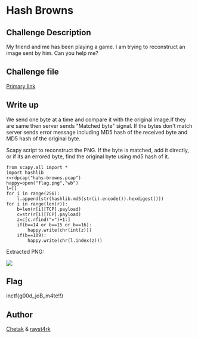 # Hash Browns

## Challenge Description 

My friend and me has been playing a game. I am trying to reconstruct an image sent by him. Can you help me? 

## Challenge file

[Primary link](https://github.com/aryaarun12/inctf-quals-21/blob/main/Hash%20Browns/Assets/hash-browns.pcap)

## Write up

We send one byte at a time and compare it with the original image.If they are same then server sends "Matched byte" signal. If the bytes don't match server sends error message including MD5 hash of the received byte and MD5 hash of the original byte.

Scapy script to reconstruct the PNG. If the byte is matched, add it directly, or if its an errored byte, find the original byte using md5 hash of it.
```
from scapy.all import *
import hashlib
r=rdpcap("hahs-browns.pcap")
happy=open("flag.png","wb")
l=[]
for i in range(256):
    l.append(str(hashlib.md5(str(i).encode()).hexdigest()))
for i in range(len(r)):
    b=len(r[i][TCP].payload)
    c=str(r[i][TCP].payload)
    z=c[c.rfind("=")+1:]
    if(b==14 or b==15 or b==16):
        happy.write(chr(int(z)))
    if(b==109):
        happy.write(chr(l.index(z)))
```
Extracted PNG:

![](https://github.com/aryaarun12/inctf-quals-21/blob/main/Hash%20Browns/Assets/org%20(1).png?raw=true)
## Flag 

inctf{g00d_joB_m4te!!}

## Author 
[Chetak](https://twitter.com/Sampath53509318) & [rayst4rk](https://twitter.com/rayst4rk)
